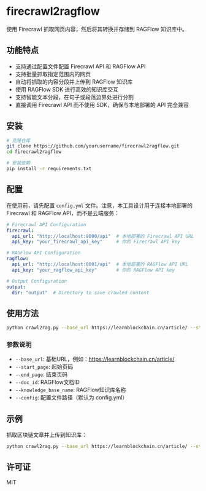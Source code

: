 # firecrawl2ragflow

使用 Firecrawl 抓取网页内容，然后将其转换并存储到 RAGFlow 知识库中。

## 功能特点

- 支持通过配置文件配置 Firecrawl API 和 RAGFlow API
- 支持批量抓取指定范围内的网页
- 自动将抓取的内容分段并上传到 RAGFlow 知识库
- 使用 RAGFlow SDK 进行高效的知识库交互
- 支持智能文本分段，在句子或段落边界处进行分割
- 直接调用 Firecrawl API 而不使用 SDK，确保与本地部署的 API 完全兼容

## 安装

```bash
# 克隆仓库
git clone https://github.com/yourusername/firecrawl2ragflow.git
cd firecrawl2ragflow

# 安装依赖
pip install -r requirements.txt
```

## 配置

在使用前，请先配置 `config.yml` 文件。注意，本工具设计用于连接本地部署的 Firecrawl 和 RAGFlow API，而不是云端服务：

```yaml
# Firecrawl API Configuration
firecrawl:
  api_url: "http://localhost:8000/api"  # 本地部署的 Firecrawl API URL
  api_key: "your_firecrawl_api_key"     # 你的 Firecrawl API key

# RAGFlow API Configuration
ragflow:
  api_url: "http://localhost:8001/api"  # 本地部署的 RAGFlow API URL
  api_key: "your_ragflow_api_key"       # 你的 RAGFlow API key

# Output Configuration
output:
  dir: "output"  # Directory to save crawled content
```

## 使用方法

```bash
python crawl2rag.py --base_url https://learnblockchain.cn/article/ --start_page 1 --end_page 1000 --doc_id blockchain-articles --knowledge_base_name blockchain
```

### 参数说明

- `--base_url`: 基础URL，例如：https://learnblockchain.cn/article/
- `--start_page`: 起始页码
- `--end_page`: 结束页码
- `--doc_id`: RAGFlow文档ID
- `--knowledge_base_name`: RAGFlow知识库名称
- `--config`: 配置文件路径（默认为 config.yml）

## 示例

抓取区块链文章并上传到知识库：

```bash
python crawl2rag.py --base_url https://learnblockchain.cn/article/ --start_page 1 --end_page 10 --doc_id blockchain-basics --knowledge_base_name crypto
```

## 许可证

MIT
